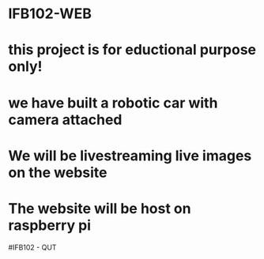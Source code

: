 # IFB102-WEB
# this project is for eductional purpose only!
# we have built a robotic car with camera attached
# We will be livestreaming live images on the website
# The website will be host on raspberry pi
#IFB102 - QUT
